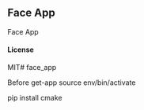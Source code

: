 ## Face App

Face App

#### License

MIT# face_app

Before get-app 
source env/bin/activate

pip install cmake


